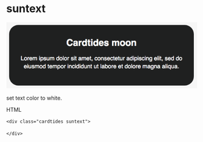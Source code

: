 # suntext

![](../.gitbook/assets/screen-shot-2020-02-05-at-00.57.14.png)

set text color to white.

HTML

```markup
<div class="cardtides suntext">

</div>
```





